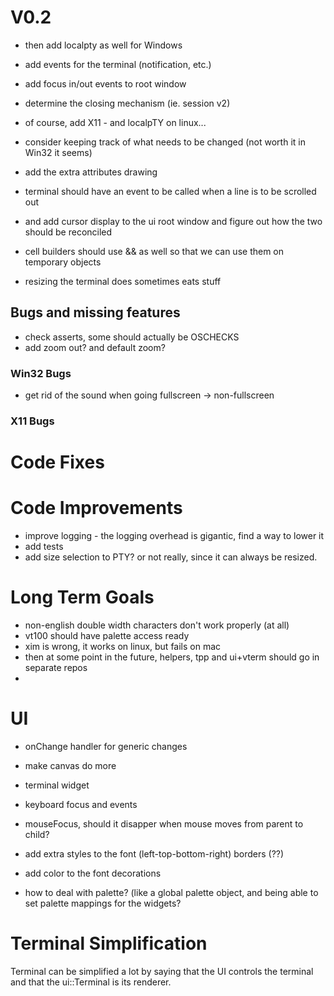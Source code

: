 ﻿# V0.2

- then add localpty as well for Windows
- add events for the terminal (notification, etc.)

- add focus in/out events to root window
- determine the closing mechanism (ie. session v2)
- of course, add X11 - and localpTY on linux...
- consider keeping track of what needs to be changed (not worth it in Win32 it seems)
- add the extra attributes drawing
- terminal should have an event to be called when a line is to be scrolled out

- and add cursor display to the ui root window and figure out how the two should be reconciled

- cell builders should use && as well so that we can use them on temporary objects
- resizing the terminal does sometimes eats stuff












## Bugs and missing features

- check asserts, some should actually be OSCHECKS
- add zoom out? and default zoom? 

### Win32 Bugs

- get rid of the sound when going fullscreen -> non-fullscreen

### X11 Bugs

# Code Fixes

# Code Improvements 

- improve logging - the logging overhead is gigantic, find a way to lower it
- add tests
- add size selection to PTY? or not really, since it can always be resized. 

# Long Term Goals

- non-english double width characters don't work properly (at all)
- vt100 should have palette access ready
- xim is wrong, it works on linux, but fails on mac
- then at some point in the future, helpers, tpp and ui+vterm should go in separate repos
- 
# UI

- onChange handler for generic changes
- make canvas do more
- terminal widget
- keyboard focus and events
- mouseFocus, should it disapper when mouse moves from parent to child? 

- add extra styles to the font (left-top-bottom-right) borders (??)
- add color to the font decorations 
- how to deal with palette? (like a global palette object, and being able to set palette mappings for the widgets? 

# Terminal Simplification

Terminal can be simplified a lot by saying that the UI controls the terminal and that the ui::Terminal is its renderer. 
